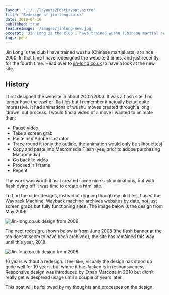 ```yaml
---
layout: '../../layouts/PostLayout.astro'
title: "Redesign of jin-long.co.uk"
date: 2018-04-16
published: true
featureImage: '/images/jinlong-new.jpg'
excerpt: 'Jin Long is the club I have trained wushu (Chinese martial arts) at since 2000. In that time I have redesigned the website 3 times, and just recently for the fourth time.'
tags: post
---
```


Jin Long is the club I have trained wushu (Chinese martial arts) at since 2000. In that time I have redesigned the website 3 times, and just recently for the fourth time. Head over to [jin-long.co.uk](https://www.jin-long.co.uk/ "Jin Long") to have a look at the new site. 

## History

I first designed the website in about 2002/2003. It was a flash site, I no longer have the .swf or .fla files but I remember it actually being quite impressive. It had animations of wushu moves created through a long ‘drawn’ out process. I would find a video of a move I wanted to animate then:

* Pause video
* Take a screen grab
* Paste into Adobe illustrator
* Trace round it (only the outline, the animation would only be silhouettes)
* Copy and paste into Macromedia Flash (yes, prior to adobe purchasing Macromedia)
* Go back to video
* Proceed it 1 frame
* Repeat

The work was worth it as it created some nice slick animations, but with flash dying off it was time to create a html site.

To find the older designs, instead of digging though my old files, I used the [Wayback Machine](https://https://web.archive.org/ "Wayback Machine").  Wayback machine archives websites by date, not just screen grabs but fully functioning sites. The image below is the design from May 2006.

<img src="/images/jinlong-2006.jpg" class="contentImage" alt="Jin-long.co.uk design from 2006" />

The next redesign, shown below is from June 2008 (the flash banner at the top doesnt seem to have been archived), the site has remained this way until this year, 2018. 

<img src="/images/jinlong-2008.jpg" class="contentImage" alt="Jin-long.co.uk design from 2008" />

10 years without a redesign. I feel like, visually the design has stood up quite well for 10 years, but where it has lacked is in responsiveness. Responsive design was introduced by Ethan Marcotte in 2010 but didn’t really get widespread usage until a couple of years later. 

This post will be followed by my thoughts and processes on the design.